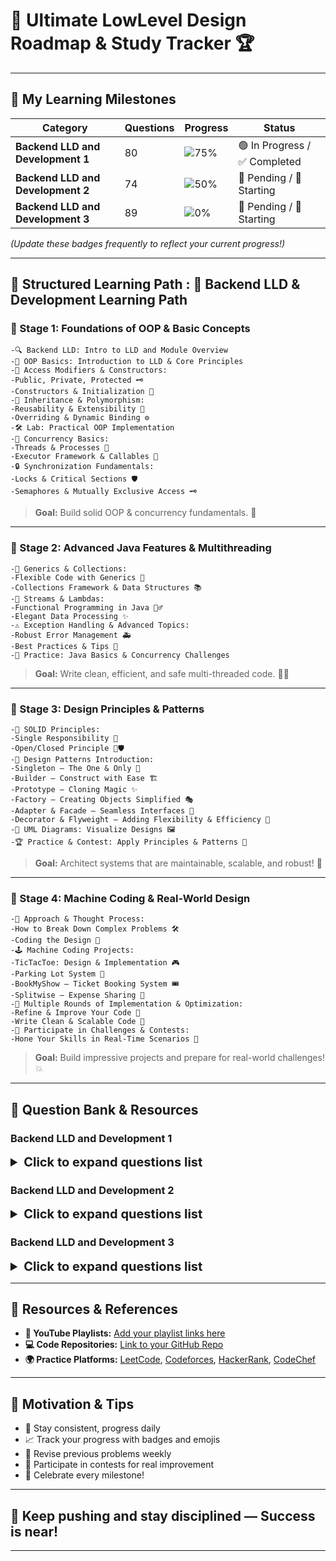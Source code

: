 # 🚀 **Ultimate LowLevel Design Roadmap & Study Tracker** 🏆

---

## 🎯 **My Learning Milestones**

| **Category**                      | **Questions** | **Progress** | **Status** |
|-----------------------------------|----------------|--------------|------------|
| **Backend LLD and Development 1** | 80 | ![75%](https://img.shields.io/badge/Progress-75%25-brightgreen) | 🟢 In Progress / ✅ Completed |
| **Backend LLD and Development 2** | 74 | ![50%](https://img.shields.io/badge/Progress-50%25-yellow) | 🔴 Pending / 🚧 Starting  |
| **Backend LLD and Development 3** | 89 | ![0%](https://img.shields.io/badge/Progress-20%25-red) | 🔴 Pending / 🚧 Starting |


*(Update these badges frequently to reflect your current progress!)*

---

## 📘 **Structured Learning Path : 📘 Backend LLD & Development Learning Path**

### 🌱 Stage 1: Foundations of OOP & Basic Concepts
    -🔍 Backend LLD: Intro to LLD and Module Overview
    -🧱 OOP Basics: Introduction to LLD & Core Principles
    -🔑 Access Modifiers & Constructors:
    -Public, Private, Protected 🗝️
    -Constructors & Initialization 🚀
    -🌳 Inheritance & Polymorphism:
    -Reusability & Extensibility 🎯
    -Overriding & Dynamic Binding ⚙️
    -🛠️ Lab: Practical OOP Implementation
    -🧵 Concurrency Basics:
    -Threads & Processes 🧵
    -Executor Framework & Callables 🚀
    -🔒 Synchronization Fundamentals:
    -Locks & Critical Sections 🛡️
    -Semaphores & Mutually Exclusive Access 🗝️
> **Goal:** Build solid OOP & concurrency fundamentals. 💪

---

### 🌟 Stage 2: Advanced Java Features & Multithreading

    -🌈 Generics & Collections:
    -Flexible Code with Generics 🎨
    -Collections Framework & Data Structures 📚
    -🌊 Streams & Lambdas:
    -Functional Programming in Java 🏄‍♂️
    -Elegant Data Processing ✨
    -⚠️ Exception Handling & Advanced Topics:
    -Robust Error Management 🚑
    -Best Practices & Tips 🚀
    -🧪 Practice: Java Basics & Concurrency Challenges

> **Goal:** Write clean, efficient, and safe multi-threaded code. 🧙‍♂️

---

### 🌟 Stage 3: Design Principles & Patterns

    -🧱 SOLID Principles:
    -Single Responsibility 👤
    -Open/Closed Principle 🚪🛡️
    -🔄 Design Patterns Introduction:
    -Singleton — The One & Only 👑
    -Builder — Construct with Ease 🏗️
    -Prototype — Cloning Magic ✨
    -Factory — Creating Objects Simplified 🎭
    -Adapter & Facade — Seamless Interfaces 🌉
    -Decorator & Flyweight — Adding Flexibility & Efficiency 🌟
    -🎨 UML Diagrams: Visualize Designs 🖼️
    -🏆 Practice & Contest: Apply Principles & Patterns 📝

> **Goal:** Architect systems that are maintainable, scalable, and robust! 🚀

---

### 🌟 Stage 4: Machine Coding & Real-World Design

    -🧩 Approach & Thought Process:
    -How to Break Down Complex Problems 🛠️
    -Coding the Design 🧮
    -🕹️ Machine Coding Projects:
    -TicTacToe: Design & Implementation 🎮
    -Parking Lot System 🚗
    -BookMyShow — Ticket Booking System 🎟️
    -Splitwise — Expense Sharing 💸
    -🚧 Multiple Rounds of Implementation & Optimization:
    -Refine & Improve Your Code 🔧
    -Write Clean & Scalable Code 🧼
    -🏅 Participate in Challenges & Contests:
    -Hone Your Skills in Real-Time Scenarios 🏁

> **Goal:** Build impressive projects and prepare for real-world challenges! 💥

---

## 🔖 Question Bank & Resources

### Backend LLD and Development 1

<details>
<summary style="font-weight:bold; font-size:20px;">Click to expand questions list</summary>

#### Backend LLD: Concurrency-4: Synchronization with Semaphores

| Question Summary                                | YouTube | Source Code                                                                                                                                                                                                              |
|-------------------------------------------------|---------|--------------------------------------------------------------------------------------------------------------------------------------------------------------------------------------------------------------------------|
| Synchronization using Semaphores -1             | [🔗](#) | [💻](#)                                                                                                                                                                                                                  |
| Synchronization using Semaphores -3             | [🔗](#) | [💻](#)                                                                                                                                                                                                                  |
| Synchronization using Semaphores -5             | [🔗](#) | [💻](#)                                                                                                                                                                                                                  |
| Concurrency Problems - Print In Order           | [🔗](#) | [💻](#)                                                                                                                                                                                                                  |
| Concurrency Problems - Print FooBar Alternately | [🔗](#) | [💻](#)                                                                                                                                                                                                                  |
| Synchronization using Semaphores -2             | [🔗](#) | [💻](#)                                                                                                                                                                                                                  |
| Synchronization using Semaphores -4             | [🔗](#) | [💻](#)                                                                                                                                                                                                                  |
| Synchronization using Semaphores -6             | [🔗](#) | [💻](#)                                                                                                                                                                                                                  |
| Concurrency Problems - Building H2O             | [🔗](#) | [💻](#)                                                                                                                                                                                                                  |
| Concurrency Problems - Print Zero Even Odd      | [🔗](#) | [💻ConcurrencyProblemsPrintZeroEvenOdd](src/lowLevelDesignModuleOne/QuestionAnswer/synchronizationwithSemaphores/assignment/ConcurrencyProblemsPrintZeroEvenOdd/originalQuestion/ConcurrencyProblemsPrintZeroEvenOdd.md) |
| Foo Bar Python LLD                              | [🔗](#) | [💻](#)                                                                                                                                                                                                                  |
| Print in Order Python LLD                       | [🔗](#) | [💻](#)                                                                                                                                                                                                                  |
| rinting Zeros Even Odd Python LLD               | [🔗](#) | [💻](#)                                                                                                                                                                                                                  |

</details>

### Backend LLD and Development 2

<details>
<summary style="font-weight:bold; font-size:20px;">Click to expand questions list</summary>

#### Backend LLD: Design Patterns: Builder

| Question Summary | YouTube | Source Code                                                                                                                                  |
|--------------------|---------|----------------------------------------------------------------------------------------------------------------------------------------------|
| Builder Message | [🔗](#) | [💻BuilderMessage](src/resources/questionList/lowLevelDesignModuleTwo/BackendLLDDesignPatternsBuilder/Assignment/BuilderMessage/ActualQuestion/BuilderMessage.md) |
| Builder - Query | [🔗](#) | [💻BuilderQuery](src/resources/questionList/lowLevelDesignModuleTwo/BackendLLDDesignPatternsBuilder/Assignment/BuilderQuery/ActualQuestion/BuilderQuery.md) |                                                                                                                                                           |
| Builder Configuration | [🔗](#) | [💻BuilderConfiguration](src/resources/questionList/lowLevelDesignModuleTwo/BackendLLDDesignPatternsBuilder/Assignment/BuilderConfiguration/ActualQuestion/BuilderConfiguration.md) |                                                                                                                                                           |
| db_config | [🔗](#) | [💻db_config](src/resources/questionList/lowLevelDesignModuleTwo/BackendLLDDesignPatternsBuilder/AdditionalProblem/db_config/ActualQuestion/db_config.md) |                                                                                                                                                      |
| Mesage | [🔗](#) | [💻Mesage](src/resources/questionList/lowLevelDesignModuleTwo/BackendLLDDesignPatternsBuilder/AdditionalProblem/Mesage/ActualQuestion/Mesage.md) |                                                                                                                                                      |
| Query Builder | [🔗](#) | [💻QueryBuilder](src/resources/questionList/lowLevelDesignModuleTwo/BackendLLDDesignPatternsBuilder/AdditionalProblem/QueryBuilder/ActualQuestion/QueryBuilder.md) |                                                                                                                                                      |



#### Backend LLD: Design Patterns: Prototype and Registry

| Question Summary | YouTube | Source Code                                                                                                                                  |
|------------------|---------|----------------------------------------------------------------------------------------------------------------------------------------------|
| Prototype User | [🔗](#) | [💻PrototypeUser](src/resources/questionList/lowLevelDesignModuleTwo/BackendLLDDesignPatternsPrototypeAndRegistry/Assignment/PrototypeUser/ActualQuestion/PrototypeUser.md) |
| Prototype Invoice | [🔗](#) | [💻PrototypeInvoice](src/resources/questionList/lowLevelDesignModuleTwo/BackendLLDDesignPatternsPrototypeAndRegistry/Assignment/PrototypeInvoice/ActualQuestion/PrototypeInvoice.md) |                                                                                                                                                           |
| Prototype Configuration | [🔗](#) | [💻PrototypeConfiguration](src/resources/questionList/lowLevelDesignModuleTwo/BackendLLDDesignPatternsPrototypeAndRegistry/Assignment/PrototypeConfiguration/ActualQuestion/PrototypeConfiguration.md) |                                                                                                                                                           |
| Config management | [🔗](#) | [💻ConfigManagement](src/resources/questionList/lowLevelDesignModuleTwo/BackendLLDDesignPatternsPrototypeAndRegistry/AdditionalProblem/ConfigManagement/ActualQuestion/ConfigManagement.md) |                                                                                                                                                      |
| Invoice Management | [🔗](#) | [💻InvoiceManagement](src/resources/questionList/lowLevelDesignModuleTwo/BackendLLDDesignPatternsPrototypeAndRegistry/AdditionalProblem/InvoiceManagement/ActualQuestion/InvoiceManagement.md) |                                                                                                                                                      |
| Booking | [🔗](#) | [💻Booking](src/resources/questionList/lowLevelDesignModuleTwo/BackendLLDDesignPatternsPrototypeAndRegistry/AdditionalProblem/Booking/ActualQuestion/Booking.md) |                                                                                                                                                      |
| Audio Player | [🔗](#) | [💻AudioPlayer](src/resources/questionList/lowLevelDesignModuleTwo/BackendLLDDesignPatternsPrototypeAndRegistry/AdditionalProblem/AudioPlayer/ActualQuestion/AudioPlayer.md) |
| Document Editor | [🔗](#) | [💻DocumentEditor](src/resources/questionList/lowLevelDesignModuleTwo/BackendLLDDesignPatternsPrototypeAndRegistry/AdditionalProblem/DocumentEditor/ActualQuestion/DocumentEditor.md) |                                                                                                                                                           |
| Notification System | [🔗](#) | [💻NotificationSystem](src/resources/questionList/lowLevelDesignModuleTwo/BackendLLDDesignPatternsPrototypeAndRegistry/AdditionalProblem/NotificationSystem/ActualQuestion/NotificationSystem.md) |                                                                                                                                                           |
| audio_player | [🔗](#) | [💻audio_player](src/resources/questionList/lowLevelDesignModuleTwo/BackendLLDDesignPatternsPrototypeAndRegistry/AdditionalProblem/audio_player/ActualQuestion/audio_player.md) |                                                                                                                                                      |
| document_editor | [🔗](#) | [💻document_editor](src/resources/questionList/lowLevelDesignModuleTwo/BackendLLDDesignPatternsPrototypeAndRegistry/AdditionalProblem/document_editor/ActualQuestion/document_editor.md) |                                                                                                                                                      |
| notification_system | [🔗](#) | [💻notification_system](src/resources/questionList/lowLevelDesignModuleTwo/BackendLLDDesignPatternsPrototypeAndRegistry/AdditionalProblem/notification_system/ActualQuestion/notification_system.md) |                                                                                                                                                      |
| Data Analysis | [🔗](#) | [💻DataAnalysis](src/resources/questionList/lowLevelDesignModuleTwo/BackendLLDDesignPatternsPrototypeAndRegistry/AdditionalProblem/DataAnalysis/ActualQuestion/DataAnalysis.md) |                                                                                                                                                           |
| Image editor | [🔗](#) | [💻Imageeditor](src/resources/questionList/lowLevelDesignModuleTwo/BackendLLDDesignPatternsPrototypeAndRegistry/AdditionalProblem/Imageeditor/ActualQuestion/Imageeditor.md) |                                                                                                                                                      |
| User API Python | [🔗](#) | [💻UserAPIPython](src/resources/questionList/lowLevelDesignModuleTwo/BackendLLDDesignPatternsPrototypeAndRegistry/AdditionalProblem/UserAPIPython/ActualQuestion/UserAPIPython.md) |                                                                                                                                                      |

</details>

### Backend LLD and Development 3

<details>
<summary style="font-weight:bold; font-size:20px;">Click to expand questions list</summary>

#### Maths: Combinatorics Basics
| Question Summary | YouTube | Source Code |
|--------------------|---------|--------------|
| Pascal Triangle | [🔗](#) | [💻](#) |
| Excel Column Title | [🔗](#) | [💻](#) |
| Compute nCr % m | [🔗](#) | [💻](#) |
| Excel Column Number | [🔗](#) | [💻](#) |
| Number of Digit One | [🔗](#) | [💻](#) |
| Consecutive Numbers Sum | [🔗](#) | [💻](#) |

---
</details>

---



## 🔗 **Resources & References**

- **🔴 YouTube Playlists:** [Add your playlist links here](#)
- **💻 Code Repositories:** [Link to your GitHub Repo](#)
- **🌍 Practice Platforms:** [LeetCode](https://leetcode.com), [Codeforces](https://codeforces.com), [HackerRank](https://www.hackerrank.com), [CodeChef](https://www.codechef.com)

---

## 🚀 **Motivation & Tips**

- 💪 Stay consistent, progress daily
- 📈 Track your progress with badges and emojis
- 🔁 Revise previous problems weekly
- 🎯 Participate in contests for real improvement
- 🎉 Celebrate every milestone!

---

## **🌟 Keep pushing and stay disciplined — Success is near!**

---



